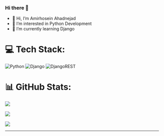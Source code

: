 ### Hi there 👋

<!--
**amahadnezhad/amahadnezhad** is a ✨ _special_ ✨ repository because its `README.md` (this file) appears on your GitHub profile.

Here are some ideas to get you started:

- 🔭 I’m currently working on ...
- 🌱 I’m currently learning ...
- 👯 I’m looking to collaborate on ...
- 🤔 I’m looking for help with ...
- 💬 Ask me about ...
- 📫 How to reach me: ...
- 😄 Pronouns: ...
- ⚡ Fun fact: ...
-->

- 👋 Hi, I’m Amirhosein Ahadnejad
- 👀 I’m interested in Python Development
- 🌱 I’m currently learning Django


# 💻 Tech Stack:
![Python](https://img.shields.io/badge/python-3670A0?style=for-the-badge&logo=python&logoColor=ffdd54)
![Django](https://img.shields.io/badge/Django-092E20?style=for-the-badge&logo=django&logoColor=green)
![DjangoREST](https://img.shields.io/badge/DJANGO-REST-ff1709?style=for-the-badge&logo=django&logoColor=white&color=ff1709&labelColor=gray)

# 📊 GitHub Stats:
![](https://github-readme-stats.vercel.app/api?username=amahadnezhad&theme=radical&hide_border=false&include_all_commits=false&count_private=false)<br/><br/>
![](https://github-readme-streak-stats.herokuapp.com/?user=amahadnezhad&theme=radical&hide_border=false)<br/><br/>
![](https://github-readme-stats.vercel.app/api/top-langs/?username=amahadnezhad&theme=radical&hide_border=false&include_all_commits=false&count_private=false&layout=compact)

---

<!-- Proudly created with GPRM ( https://gprm.itsvg.in ) -->
